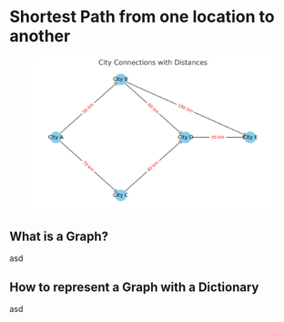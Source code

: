 # Shortest Path from one location to another

<figure><img src="../.gitbook/assets/image (2).png" alt=""><figcaption></figcaption></figure>

## What is a Graph?

asd

## How to represent a Graph with a Dictionary

asd
